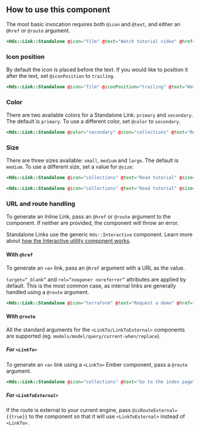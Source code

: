 ## How to use this component

The most basic invocation requires both `@icon` and `@text`, and either an `@href` or `@route` argument.

```handlebars
<Hds::Link::Standalone @icon="film" @text="Watch tutorial video" @href="..." />
```

### Icon position

By default the icon is placed before the text. If you would like to position it after the text, set `@iconPosition` to `trailing`.

```handlebars
<Hds::Link::Standalone @icon="film" @iconPosition="trailing" @text="Watch tutorial video" @href="..." />
```

### Color

There are two available colors for a Standalone Link: `primary` and `secondary`. The default is `primary`. To use a different color, set `@color` to `secondary`.

```handlebars
<Hds::Link::Standalone @color="secondary" @icon="collections" @text="Read tutorial" @href="..." />
```  

### Size

There are three sizes available: `small`, `medium` and `large`. The default is `medium`. To use a different size, set a value for `@size`:

```handlebars
<Hds::Link::Standalone @icon="collections" @text="Read tutorial" @size="small" @href="..." />
```

```handlebars
<Hds::Link::Standalone @icon="collections" @text="Read tutorial" @size="large" @href="..." />
```

### URL and route handling

To generate an Inline Link, pass an `@href` or `@route` argument to the component. If neither are provided, the component will throw an error.

Standalone Links use the generic `Hds::Interactive` component. Learn more about [how the Interactive utility component works](/utilities/interactive/).

#### With `@href`

To generate an `<a>` link, pass an `@href` argument with a URL as the value. 

`target=“_blank”` and `rel=“noopener noreferrer”` attributes are applied by default. This is the most common case, as internal links are generally handled using a `@route` argument. 

```handlebars
<Hds::Link::Standalone @icon="terraform" @text="Request a demo" @href="https://www.hashicorp.com/request-demo/terraform" />
```

#### With `@route`

All the standard arguments for the `<LinkTo/LinkToExternal>` components are supported (eg. `models/model/query/current-when/replace`).

##### For `<LinkTo>`

To generate an `<a>` link using a `<LinkTo>` Ember component, pass a `@route` argument. 

```handlebars
<Hds::Link::Standalone @icon="collections" @text="Go to the index page" @route="my.page.route" @model="my.page.model" />
```

##### For `<LinkToExternal>`

If the route is external to your current engine, pass `@isRouteExternal={{true}}` to the component so that it will use `<LinkToExternal>` instead of `<LinkTo>`.